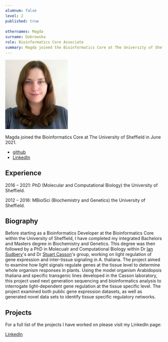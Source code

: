 ```yaml
---
alumnum: false
level: 2
published: true

othernames: Magda
surname: Dabrowska
role: Bioinformatics Core Associate 
summary: Magda joined the Bioinformatics Core at The University of Sheffield in June 2021. She develops Bioinformatics software for Thushan De Silva's group in the Division of Clinical Medicine.
---
```




![Magda](/assets/images/people/magda.jpg)

Magda joined the Bioinformatics Core at The University of Sheffield in June 2021.

- [github](https://github.com/mbdabrowska1)
- [LinkedIn](https://www.linkedin.com/in/magdalena-dabrowska-20906692/)

## Experience

2016 – 2021: PhD (Molecular and Computational Biology) the University of Sheffield.

2012 – 2016: MBiolSci (Biochemistry and Genetics) the University of Sheffield. 

## Biography

Before starting as a Bioinformatics Developer at the Bioinformatics Core within the University of Sheffield, I have completed my integrated Bachelors and Masters degree in Biochemistry and Genetics. This degree was then followed by a PhD in Molecualr and Computational Biology within Dr [Ian Sudbery](https://www.sudlab.co.uk/team-1/ian-sudbery)'s and Dr [Stuart Casson](https://www.sheffield.ac.uk/biosciences/people/mbb-staff/academic/stuart-casson)'s group, working on light regulation of gene expression and inter-tissue signaling in A. thaliana. The project aimed to examine how light signals regulate genes at the tissue level to determine whole organism responses in plants. Using the model organism Arabidopsis thaliana and specific transgenic lines developed in the Casson laboratory, this project used next generation sequencing and bioinformatics analysis to interrogate light-dependent gene regulation at the tissue specific level. The project examined both public gene expression datasets, as well as generated novel data sets to identify tissue specific regulatory networks. 

## Projects

For a full list of the projects I have worked on please visit my LinkedIn page:

[LinkedIn](https://www.linkedin.com/in/magdalena-dabrowska-20906692/)
